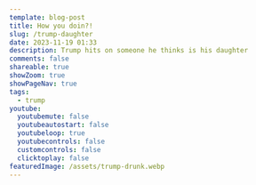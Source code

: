 ```yaml
---
template: blog-post
title: How you doin?!
slug: /trump-daughter
date: 2023-11-19 01:33
description: Trump hits on someone he thinks is his daughter
comments: false
shareable: true
showZoom: true
showPageNav: true
tags:
  - trump
youtube:
  youtubemute: false
  youtubeautostart: false
  youtubeloop: true
  youtubecontrols: false
  customcontrols: false
  clicktoplay: false
featuredImage: /assets/trump-drunk.webp
---
```

